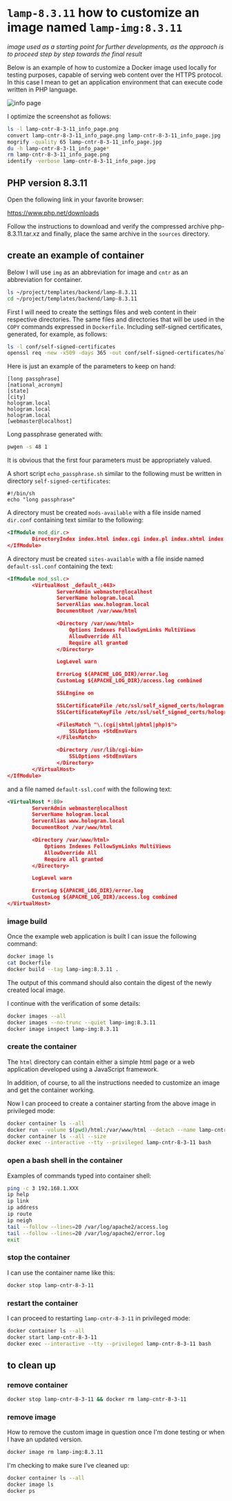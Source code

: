# `lamp-8.3.11` how to customize an image named `lamp-img:8.3.11`

*image used as a starting point for further developments, as the approach is to proceed step by step towards the final result*

Below is an example of how to customize a Docker image used locally for testing purposes, capable of serving web content over the HTTPS protocol.
In this case I mean to get an application environment that can execute code written in PHP language.

![info page](screenshots/lamp-cntr-8-3-11_info_page.jpg)

I optimize the screenshot as follows:

```bash
ls -l lamp-cntr-8-3-11_info_page.png
convert lamp-cntr-8-3-11_info_page.png lamp-cntr-8-3-11_info_page.jpg
mogrify -quality 65 lamp-cntr-8-3-11_info_page.jpg
du -h lamp-cntr-8-3-11_info_page*
rm lamp-cntr-8-3-11_info_page.png
identify -verbose lamp-cntr-8-3-11_info_page.jpg
```

## PHP version 8.3.11

Open the following link in your favorite browser:

<https://www.php.net/downloads>

Follow the instructions to download and verify the compressed archive php-8.3.11.tar.xz and finally, place the same archive in the `sources` directory.

## create an example of container

Below I will use `img` as an abbreviation for image and `cntr` as an abbreviation for container.

```bash
ls ~/project/templates/backend/lamp-8.3.11
cd ~/project/templates/backend/lamp-8.3.11
```

First I will need to create the settings files and web content in their respective directories.
The same files and directories that will be used in the `COPY` commands expressed in `Dockerfile`.
Including self-signed certificates, generated, for example, as follows:

```bash
ls -l conf/self-signed-certificates
openssl req -new -x509 -days 365 -out conf/self-signed-certificates/hologram.pem -keyout conf/self-signed-certificates/hologram.key
```

Here is just an example of the parameters to keep on hand:

```text
[long passphrase]
[national_acronym]
[state]
[city]
hologram.local
hologram.local
hologram.local
[webmaster@localhost]
```

Long passphrase generated with:

```bash
pwgen -s 48 1
```

It is obvious that the first four parameters must be appropriately valued.

A short script `echo_passphrase.sh` similar to the following must be written in directory `self-signed-certificates`:

```text
#!/bin/sh
echo "long passphrase"
```

A directory must be created `mods-available` with a file inside named `dir.conf` containing text similar to the following:

```xml
<IfModule mod_dir.c>
        DirectoryIndex index.html index.cgi index.pl index.xhtml index.htm index.php
</IfModule>
```

A directory must be created `sites-available` with a file inside named `default-ssl.conf` containing the text:

```xml
<IfModule mod_ssl.c>
        <VirtualHost _default_:443>
                ServerAdmin webmaster@localhost
                ServerName hologram.local
                ServerAlias www.hologram.local
                DocumentRoot /var/www/html

                <Directory /var/www/html>
                    Options Indexes FollowSymLinks MultiViews
                    AllowOverride All
                    Require all granted
                </Directory>

                LogLevel warn

                ErrorLog ${APACHE_LOG_DIR}/error.log
                CustomLog ${APACHE_LOG_DIR}/access.log combined

                SSLEngine on

                SSLCertificateFile /etc/ssl/self_signed_certs/hologram.pem
                SSLCertificateKeyFile /etc/ssl/self_signed_certs/hologram.key

                <FilesMatch "\.(cgi|shtml|phtml|php)$">
                    SSLOptions +StdEnvVars
                </FilesMatch>

                <Directory /usr/lib/cgi-bin>
                    SSLOptions +StdEnvVars
                </Directory>
        </VirtualHost>
</IfModule>
```

and a file named `default-ssl.conf` with the following text:

```xml
<VirtualHost *:80>
        ServerAdmin webmaster@localhost
        ServerName hologram.local
        ServerAlias www.hologram.local
        DocumentRoot /var/www/html

        <Directory /var/www/html>
            Options Indexes FollowSymLinks MultiViews
            AllowOverride All
            Require all granted
        </Directory>

        LogLevel warn

        ErrorLog ${APACHE_LOG_DIR}/error.log
        CustomLog ${APACHE_LOG_DIR}/access.log combined
</VirtualHost>
```

### image build

Once the example web application is built I can issue the following command:

```bash
docker image ls
cat Dockerfile
docker build --tag lamp-img:8.3.11 .
```

The output of this command should also contain the digest of the newly created local image.

I continue with the verification of some details:

```bash
docker images --all
docker images --no-trunc --quiet lamp-img:8.3.11
docker image inspect lamp-img:8.3.11
```

### create the container

The `html` directory can contain either a simple html page or a web application developed using a JavaScript framework.

In addition, of course, to all the instructions needed to customize an image and get the container working.

Now I can proceed to create a container starting from the above image in privileged mode:

```bash
docker container ls --all
docker run --volume $(pwd)/html:/var/www/html --detach --name lamp-cntr-8-3-11 --publish 8443:443 --pull=never lamp-img:8.3.11
docker container ls --all --size
docker exec --interactive --tty --privileged lamp-cntr-8-3-11 bash
```

### open a bash shell in the container

Examples of commands typed into container shell:

```bash
ping -c 3 192.168.1.XXX
ip help
ip link
ip address
ip route
ip neigh
tail --follow --lines=20 /var/log/apache2/access.log
tail --follow --lines=20 /var/log/apache2/error.log
exit
```

### stop the container

I can use the container name like this:

```bash
docker stop lamp-cntr-8-3-11
```

### restart the container

I can proceed to restarting `lamp-cntr-8-3-11` in privileged mode:

```bash
docker container ls --all
docker start lamp-cntr-8-3-11
docker exec --interactive --tty --privileged lamp-cntr-8-3-11 bash
```

## to clean up

### remove container

```bash
docker stop lamp-cntr-8-3-11 && docker rm lamp-cntr-8-3-11
```

### remove image

How to remove the custom image in question once I'm done testing or when I have an updated version.

```bash
docker image rm lamp-img:8.3.11
```

I'm checking to make sure I've cleaned up:

```bash
docker container ls --all
docker image ls
docker ps
```
